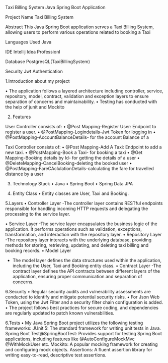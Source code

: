 Taxi Billing System Java Spring Boot Application

Project Name	                  Taxi Billing System

Abstract	                      This Java Spring Boot application serves a Taxi Billing System, allowing users to perform various operations related to booking a Taxi

Languages Used	                Java

IDE	                            Intellij Idea Professionl

Database	                      PostgresQL(TaxiBillingSystem)

Security	                      Jwt Authentication

1.Introduction about my project

•	The application follows a layered architecture including controller, service, repository, model, contract, validation and exception layers to ensure separation of concerns and maintainability.
•	Testing has conducted with the help of junit and Mockito

2. Features
   
User Controller consists of:
•	@Post Mapping-Register User: Endpoint to register a user.
•	@PostMapping-Logindetails-Jwt Token for logging in
•	@PostMapping-AccountBalanceDetails- for the account Balance of a 

Taxi Controller consists of:
•	@Post Mapping-Add A Taxi: Endpoint to add a new taxi.
•	@PostMapping-Book a Taxi- for booking a taxi
•	@Get Mapping-Booking details by Id- for getting the details of a user
•	@DeleteMapping-CancelBooking-deleting the booked user
•	@PostMapping-FareCAclulationDetails-calculating the fare for travelled distance by a user

3. Technology Stack
•	Java
•	Spring Boot
•	Spring Data JPA

4. Entity Class
 • Entity classes are User, Taxi and Booking.

5.Layers
•	Controller Layer
-The controller layer contains RESTful endpoints responsible for handling incoming HTTP requests and delegating the processing to the service layer.

•	Service Layer
-The service layer encapsulates the business logic of the application. It performs operations such as validation, exceptions, transformation, and interaction with the repository layer.
•	Repository Layer
-The repository layer interacts with the underlying database, providing methods for storing, retrieving, updating, and deleting  taxi billing and booking records.
•	Model Layer
-	The model layer defines the data structures used within the application, including the User, Taxi and Booking  entity class.
•	Contract Layer
-The contract layer defines the API contracts between different layers of the application, ensuring proper communication and separation of concerns.

6.Security
 • Regular security audits and vulnerability assessments are conducted to identify and mitigate potential security risks.
 • For Json Web Token, using the Jwt Filter and a security filter chain configuration is added.
 •	The project follows best practices for secure coding, and dependencies are regularly updated to patch known vulnerabilities.
  
6.Tests
•	My Java Spring Boot project utilizes the following testing frameworks:
      JUnit 5: The standard framework for writing unit tests in Java.
      Spring Boot Test@SpringBootTest:   Provides support for testing Spring Boot applications, including features like @AutoConfigureMockMvc @WithMockUser etc.
      Mockito: A popular mocking framework for creating and configuring mock objects.
      Assertions: A fluent assertion library for writing easy-to-read, descriptive test assertions.
      

